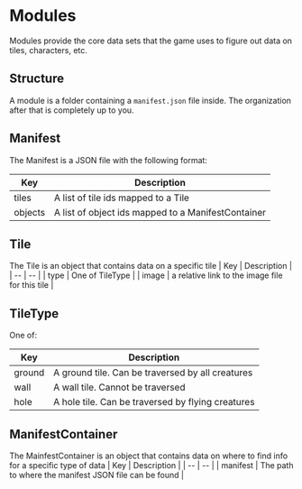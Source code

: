 # Modules

Modules provide the core data sets that the game uses to figure out data on tiles, characters, etc.

## Structure

A module is a folder containing a `manifest.json` file inside. The organization after that is completely up to you.

## Manifest

The Manifest is a JSON file with the following format:

| Key | Description |
| -- | -- |
| tiles | A list of tile ids mapped to a Tile |
| objects | A list of object ids mapped to a ManifestContainer |

## Tile

The Tile is an object that contains data on a specific tile
| Key | Description |
| -- | -- |
| type | One of TileType |
| image | a relative link to the image file for this tile |

## TileType

One of:

| Key | Description |
| -- | -- |
| ground | A ground tile. Can be traversed by all creatures |
| wall | A wall tile. Cannot be traversed |
| hole | A hole tile. Can be traversed by flying creatures |

## ManifestContainer

The MainfestContainer is an object that contains data on where to find info for a specific type of data
| Key | Description |
| -- | -- |
| manifest | The path to where the manifest JSON file can be found |